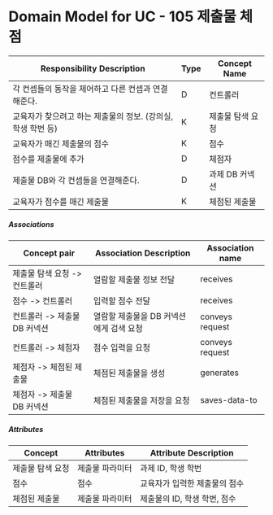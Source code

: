 # Domain Model for UC - 105 제출물 체점

| Responsibility Description                                   | Type | Concept Name     |
| ------------------------------------------------------------ | ---- | ---------------- |
| 각 컨셉들의 동작을 제어하고 다른 컨셉과 연결해준다.          | D    | 컨트롤러         |
| 교육자가 찾으려고 하는 제출물의 정보. (강의실, 학생 학번 등) | K    | 제출물 탐색 요청 |
| 교육자가 매긴 제출물의 점수                                  | K    | 점수             |
| 점수를 제출물에 추가                                         | D    | 체점자           |
| 제출물 DB와 각 컨셉들을 연결해준다.                          | D    | 과제 DB 커넥션   |
| 교육자가 점수를 매긴 제출물                                  | K    | 체점된 제출물    |

##### Associations

| Concept pair                 | Association Description                 | Association name |
| ---------------------------- | --------------------------------------- | ---------------- |
| 제출물 탐색 요청 -> 컨트롤러 | 열람할 제출물 정보 전달                 | receives         |
| 점수 -> 컨트롤러             | 입력할 점수 전달                        | receives         |
| 컨트롤러 -> 제출물 DB 커넥션 | 열람할 제출물을 DB 커넥션에게 검색 요청 | conveys request  |
| 컨트롤러 -> 체점자           | 점수 입력을 요청                        | conveys request  |
| 체점자 -> 체점된 제출물      | 체점된 제출물을 생성                    | generates        |
| 체점자 -> 제출물 DB 커넥션   | 체점된 제출물을 저장을 요청             | saves-data-to    |

##### Attributes

| Concept          | Attributes      | Attribute Description         |
| ---------------- | --------------- | ----------------------------- |
| 제출물 탐색 요청 | 제출물 파라미터 | 과제 ID, 학생 학번            |
| 점수             | 점수            | 교육자가 입력한 제출물의 점수 |
| 체점된 제출물    | 제출물 파라미터 | 제출물의 ID, 학생 학번, 점수  |

